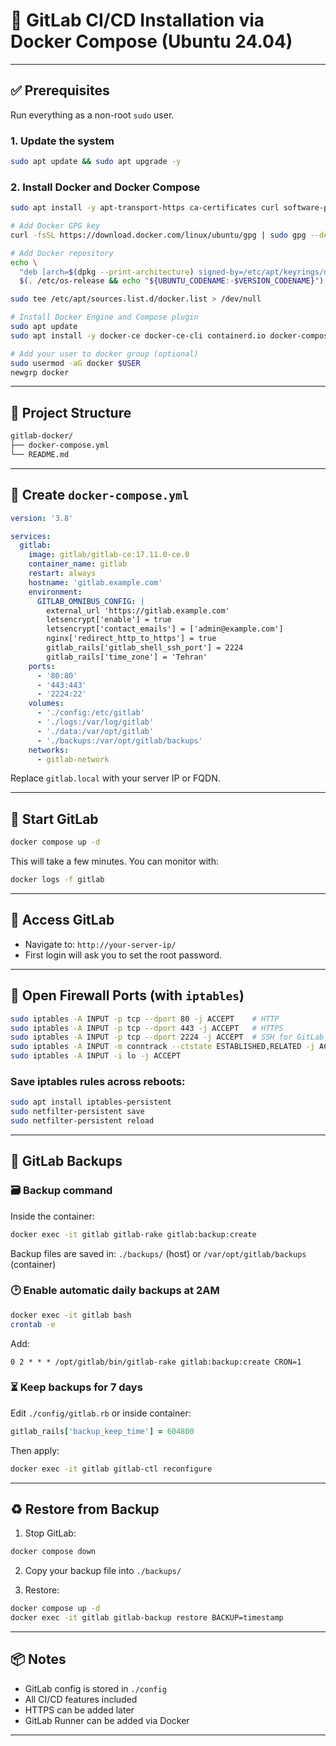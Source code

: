 # 🦊 GitLab CI/CD Installation via Docker Compose (Ubuntu 24.04)

---

## ✅ Prerequisites

Run everything as a non-root `sudo` user.

### 1. Update the system
```bash
sudo apt update && sudo apt upgrade -y
```

### 2. Install Docker and Docker Compose
```bash
sudo apt install -y apt-transport-https ca-certificates curl software-properties-common gnupg

# Add Docker GPG key
curl -fsSL https://download.docker.com/linux/ubuntu/gpg | sudo gpg --dearmor -o /usr/share/keyrings/docker.gpg

# Add Docker repository
echo \
  "deb [arch=$(dpkg --print-architecture) signed-by=/etc/apt/keyrings/docker.asc] https://download.docker.com/linux/ubuntu \
  $(. /etc/os-release && echo "${UBUNTU_CODENAME:-$VERSION_CODENAME}") stable" | \

sudo tee /etc/apt/sources.list.d/docker.list > /dev/null

# Install Docker Engine and Compose plugin
sudo apt update
sudo apt install -y docker-ce docker-ce-cli containerd.io docker-compose-plugin

# Add your user to docker group (optional)
sudo usermod -aG docker $USER
newgrp docker
```

---

## 📂 Project Structure

```bash
gitlab-docker/
├── docker-compose.yml
└── README.md
```

---

## 🧱 Create `docker-compose.yml`

```yaml
version: '3.8'

services:
  gitlab:
    image: gitlab/gitlab-ce:17.11.0-ce.0
    container_name: gitlab
    restart: always
    hostname: 'gitlab.example.com'
    environment:
      GITLAB_OMNIBUS_CONFIG: |
        external_url 'https://gitlab.example.com'
        letsencrypt['enable'] = true
        letsencrypt['contact_emails'] = ['admin@example.com']
        nginx['redirect_http_to_https'] = true
        gitlab_rails['gitlab_shell_ssh_port'] = 2224
        gitlab_rails['time_zone'] = 'Tehran'
    ports:
      - '80:80'
      - '443:443'
      - '2224:22'
    volumes:
      - './config:/etc/gitlab'
      - './logs:/var/log/gitlab'
      - './data:/var/opt/gitlab'
      - './backups:/var/opt/gitlab/backups'
    networks:
      - gitlab-network    

```

Replace `gitlab.local` with your server IP or FQDN.

---

## 🚀 Start GitLab

```bash
docker compose up -d
```

This will take a few minutes. You can monitor with:

```bash
docker logs -f gitlab
```

---

## 🔑 Access GitLab

- Navigate to: `http://your-server-ip/`
- First login will ask you to set the root password.

---

## 🔐 Open Firewall Ports (with `iptables`)

```bash
sudo iptables -A INPUT -p tcp --dport 80 -j ACCEPT    # HTTP
sudo iptables -A INPUT -p tcp --dport 443 -j ACCEPT   # HTTPS
sudo iptables -A INPUT -p tcp --dport 2224 -j ACCEPT  # SSH for GitLab
sudo iptables -A INPUT -m conntrack --ctstate ESTABLISHED,RELATED -j ACCEPT
sudo iptables -A INPUT -i lo -j ACCEPT
```

### Save iptables rules across reboots:

```bash
sudo apt install iptables-persistent
sudo netfilter-persistent save
sudo netfilter-persistent reload
```

---

## 🔁 GitLab Backups

### 🗃️ Backup command

Inside the container:

```bash
docker exec -it gitlab gitlab-rake gitlab:backup:create
```

Backup files are saved in: `./backups/` (host) or `/var/opt/gitlab/backups` (container)

### 🕑 Enable automatic daily backups at 2AM

```bash
docker exec -it gitlab bash
crontab -e
```

Add:

```cron
0 2 * * * /opt/gitlab/bin/gitlab-rake gitlab:backup:create CRON=1
```

### ⏳ Keep backups for 7 days

Edit `./config/gitlab.rb` or inside container:

```ruby
gitlab_rails['backup_keep_time'] = 604800
```

Then apply:

```bash
docker exec -it gitlab gitlab-ctl reconfigure
```

---

## ♻️ Restore from Backup

1. Stop GitLab:
```bash
docker compose down
```

2. Copy your backup file into `./backups/`

3. Restore:
```bash
docker compose up -d
docker exec -it gitlab gitlab-backup restore BACKUP=timestamp
```

---

## 📦 Notes

- GitLab config is stored in `./config`
- All CI/CD features included
- HTTPS can be added later
- GitLab Runner can be added via Docker

---

